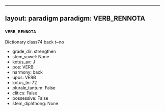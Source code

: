
---
layout: paradigm
paradigm: VERB_RENNOTA
---
### ` VERB_RENNOTA `

Dictionary class74 back t~no
* grade_dir: strengthen
* stem_vowel: None
* kotus_av: J
* pos: VERB
* harmony: back
* upos: VERB
* kotus_tn: 72
* plurale_tantum: False
* clitics: False
* possessive: False
* stem_diphthong: None
